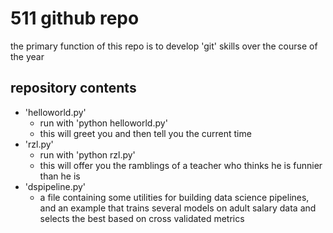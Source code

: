 # 511 github repo

the primary function of this repo is to develop 'git' skills over the course of the year

## repository contents

+ 'helloworld.py'
	+ run with 'python helloworld.py'
	+ this will greet you and then tell you the current time
+ 'rzl.py'
	+ run with 'python rzl.py'
	+ this will offer you the ramblings of a teacher who thinks he is funnier than he is
+ 'dspipeline.py'
	+ a file containing some utilities for building data science pipelines, and an example that trains several models on adult salary data and selects the best based on cross validated metrics
